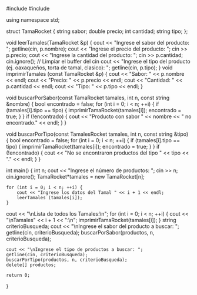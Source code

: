 #include <iostream>
#include <string>

using namespace std;


struct TamaRocket {
    string sabor;
    double precio;
    int cantidad;
    string tipo;
};

void leerTamales(TamaRocket &p) {
    cout << "Ingrese el sabor del producto: ";
    getline(cin, p.nombre);
    cout << "Ingrese el precio del producto: ";
    cin >> p.precio;
    cout << "Ingrese la cantidad del producto: ";
    cin >> p.cantidad;
    cin.ignore(); // Limpiar el buffer del cin
    cout << "Ingrese el tipo del producto (ej. oaxaqueños, torta de tamal, clasico): ";
    getline(cin, p.tipo);
}
void imprimirTamales (const TamaRocket &p) {
    cout << "Sabor: " << p.nombre << endl;
    cout << "Precio: " << p.precio << endl;
    cout << "Cantidad: " << p.cantidad << endl;
    cout << "Tipo: " << p.tipo << endl;
}

void buscarPorSabor(const TamaRocket tamales, int n, const string &nombre) {
    bool encontrado = false;
    for (int i = 0; i < n; ++i) {
        if (tamales[i].tipo == tipo) {
            imprimirTamaRocket(tamales[i]);
            encontrado = true;
        }
    }
    if (!encontrado) {
        cout << "Producto con sabor " << nombre << " no encontrado." << endl;
    }
}


void buscarPorTipo(const TamalesRocket tamales, int n, const string &tipo) {
    bool encontrado = false;
    for (int i = 0; i < n; ++i) {
        if (tamales[i].tipo == tipo) {
            imprimirTamaRocket(tamales[i]);
            encontrado = true;
        }
    }
    if (!encontrado) {
        cout << "No se encontraron productos del tipo " << tipo << "." << endl;
    }
}

int main() {
    int n;
    cout << "Ingrese el número de productos: ";
    cin >> n;
    cin.ignore(); 
    TamaRocket*tamales = new TamaRocket[n];


    for (int i = 0; i < n; ++i) {
        cout << "Ingrese los datos del Tamal " << i + 1 << endl;
        leerTamales (tamales[i]);
    }
cout << "\nLista de todos los Tamales:\n";
    for (int i = 0; i < n; ++i) {
        cout << "\nTamales" << i + 1 << ":\n";
      imprimirTamaRocket(tamales[i]);
    }
    string criterioBusqueda;
    cout << "\nIngrese el sabor del producto a buscar: ";
    getline(cin, criterioBusqueda);
    buscarPorSabor(productos, n, criterioBusqueda);

    cout << "\nIngrese el tipo de productos a buscar: ";
    getline(cin, criterioBusqueda);
    buscarPorTipo(productos, n, criterioBusqueda);
    delete[] productos;

    return 0;
}
